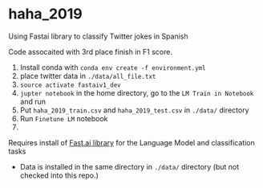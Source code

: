 # haha_2019
Using Fastai library to classify Twitter jokes in Spanish

Code assocaited with 3rd place finish in F1 score.

1. Install conda with `conda env create -f environment.yml`
3. place twitter data in `./data/all_file.txt`
2. `source activate fastaiv1_dev`
3. `jupter notebook` in the home directory, go to the `LM Train in Notebook` and run
4. Put `haha_2019_train.csv` and `haha_2019_test.csv` in `./data/` directory
5. Run `Finetune LM` notebook
6. 


Requires install of [Fast.ai library](https://github.com/fastai/fastai) for the Language Model and classification tasks

* Data is installed in the same directory in `./data/` directory (but not checked into this repo.)
